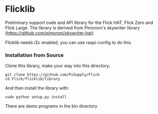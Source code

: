 Flicklib
=========

Preliminary support code and API library for the Flick HAT, Flick Zero and Flick Large.
The library is derived from Pimoroni's skywriter library (https://github.com/pimoroni/skywriter-hat).

Flicklib needs i2c enabled, you can use raspi-config to do this.

### Installation from Source

Clone this library, make your way into this directory:

```
git clone https://github.com/PiSupply/Flick
cd Flick/flicklib/library
```
    
And then install the library with:

```
sudo python setup.py install
```

There are demo programs in the bin directory
